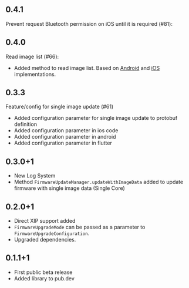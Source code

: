 ## 0.4.1
Prevent request Bluetooth permission on iOS until it is required (#81):

## 0.4.0
Read image list (#66):
- Added method to read image list. Based on [Android](https://github.com/NordicSemiconductor/Android-nRF-Connect-Device-Manager/blob/cc947d4fe003b5facd8fd03cb005197774bb3e89/mcumgr-core/src/main/java/io/runtime/mcumgr/managers/ImageManager.java#L228) and [iOS](https://github.com/NordicSemiconductor/IOS-nRF-Connect-Device-Manager/blob/d46c9ff85c87e786e8550fc3f4d633b1bc5c67be/Source/Managers/ImageManager.swift#L81) implementations.

## 0.3.3
Feature/config for single image update (#61)

* Added configuration parameter for single image update to protobuf definition
* Added configuration parameter in ios code
* Added configuration parameter in android
* Added configuration parameter in flutter

## 0.3.0+1
- New Log System
- Method `FirmwareUpdateManager.updateWithImageData` added to update firmware with single image data (Single Core)

## 0.2.0+1
- Direct XIP support added
- `FirmwareUpgradeMode` can be passed as a parameter to `FirmwareUpgradeConfiguration`.
- Upgraded dependencies.

## 0.1.1+1

* First public beta release
* Added library to pub.dev
